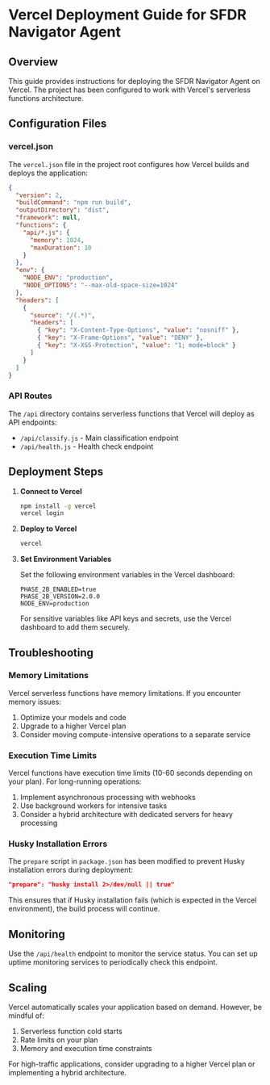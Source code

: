 # Vercel Deployment Guide for SFDR Navigator Agent

## Overview

This guide provides instructions for deploying the SFDR Navigator Agent on Vercel. The project has been configured to work with Vercel's serverless functions architecture.

## Configuration Files

### vercel.json

The `vercel.json` file in the project root configures how Vercel builds and deploys the application:

```json
{
  "version": 2,
  "buildCommand": "npm run build",
  "outputDirectory": "dist",
  "framework": null,
  "functions": {
    "api/*.js": {
      "memory": 1024,
      "maxDuration": 10
    }
  },
  "env": {
    "NODE_ENV": "production",
    "NODE_OPTIONS": "--max-old-space-size=1024"
  },
  "headers": [
    {
      "source": "/(.*)",
      "headers": [
        { "key": "X-Content-Type-Options", "value": "nosniff" },
        { "key": "X-Frame-Options", "value": "DENY" },
        { "key": "X-XSS-Protection", "value": "1; mode=block" }
      ]
    }
  ]
}
```

### API Routes

The `/api` directory contains serverless functions that Vercel will deploy as API endpoints:

- `/api/classify.js` - Main classification endpoint
- `/api/health.js` - Health check endpoint

## Deployment Steps

1. **Connect to Vercel**

   ```bash
   npm install -g vercel
   vercel login
   ```

2. **Deploy to Vercel**

   ```bash
   vercel
   ```

3. **Set Environment Variables**

   Set the following environment variables in the Vercel dashboard:

   ```
   PHASE_2B_ENABLED=true
   PHASE_2B_VERSION=2.0.0
   NODE_ENV=production
   ```

   For sensitive variables like API keys and secrets, use the Vercel dashboard to add them securely.

## Troubleshooting

### Memory Limitations

Vercel serverless functions have memory limitations. If you encounter memory issues:

1. Optimize your models and code
2. Upgrade to a higher Vercel plan
3. Consider moving compute-intensive operations to a separate service

### Execution Time Limits

Vercel functions have execution time limits (10-60 seconds depending on your plan). For long-running operations:

1. Implement asynchronous processing with webhooks
2. Use background workers for intensive tasks
3. Consider a hybrid architecture with dedicated servers for heavy processing

### Husky Installation Errors

The `prepare` script in `package.json` has been modified to prevent Husky installation errors during deployment:

```json
"prepare": "husky install 2>/dev/null || true"
```

This ensures that if Husky installation fails (which is expected in the Vercel environment), the build process will continue.

## Monitoring

Use the `/api/health` endpoint to monitor the service status. You can set up uptime monitoring services to periodically check this endpoint.

## Scaling

Vercel automatically scales your application based on demand. However, be mindful of:

1. Serverless function cold starts
2. Rate limits on your plan
3. Memory and execution time constraints

For high-traffic applications, consider upgrading to a higher Vercel plan or implementing a hybrid architecture.